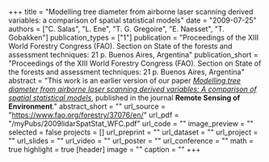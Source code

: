 +++
title = "Modelling tree diameter from airborne laser scanning derived variables: a comparison of spatial statistical models"
date = "2009-07-25"
authors = ["C. Salas", "L. Ene", "T. G. Gregoire", "E. Naesset", "T. Gobakken"]
publication_types = ["1"]
publication = "Proceedings of the XIII World Forestry Congress (FAO).  Section on State of the forests and assessment techniques: 21 p. Buenos Aires, Argentina"
publication_short = "Proceedings of the XIII World Forestry Congress (FAO).  Section on State of the forests and assessment techniques: 21 p. Buenos Aires, Argentina"
abstract = "This work is an earlier version of our paper [*Modelling tree diameter from airborne laser scanning derived variables: A comparison of spatial statistical models*](https://eljatib.com/publication/2010-06-15_modelling_tree_diame/),  published in the journal **Remote Sensing of Environment**."
abstract_short = ""
url_source = "https://www.fao.org/forestry/37076/en/"
url_pdf = "/myPubs/2009lidarSpatStat_WFC.pdf"
url_code = ""
image_preview = ""
selected = false
projects = []
url_preprint = ""
url_dataset = ""
url_project = ""
url_slides = ""
url_video = ""
url_poster = ""
url_conference = ""
math = true
highlight = true
[header]
image = ""
caption = ""
+++
